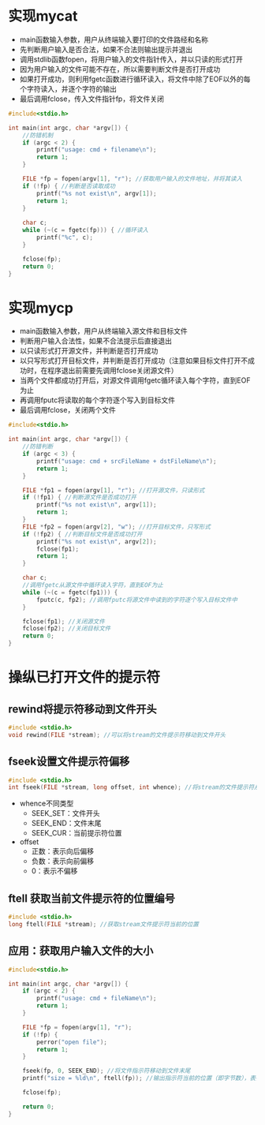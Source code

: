 # 实现mycat

- main函数输入参数，用户从终端输入要打印的文件路经和名称
- 先判断用户输入是否合法，如果不合法则输出提示并退出
- 调用stdlib函数fopen，将用户输入的文件指针传入，并以只读的形式打开
- 因为用户输入的文件可能不存在，所以需要判断文件是否打开成功
- 如果打开成功，则利用fgetc函数进行循环读入，将文件中除了EOF以外的每个字符读入，并逐个字符的输出
- 最后调用fclose，传入文件指针fp，将文件关闭

```c
#include<stdio.h>

int main(int argc, char *argv[]) {
    //防错机制
    if (argc < 2) {
        printf("usage: cmd + filename\n");
        return 1;
    }

    FILE *fp = fopen(argv[1], "r"); //获取用户输入的文件地址，并将其读入
    if (!fp) { //判断是否读取成功
        printf("%s not exist\n", argv[1]);
        return 1;
    }
    
    char c;
    while (~(c = fgetc(fp))) { //循环读入
        printf("%c", c);
    }

    fclose(fp);
    return 0;
}
```





# 实现mycp

- main函数输入参数，用户从终端输入源文件和目标文件
- 判断用户输入合法性，如果不合法提示后直接退出
- 以只读形式打开源文件，并判断是否打开成功
- 以只写形式打开目标文件，并判断是否打开成功（注意如果目标文件打开不成功时，在程序退出前需要先调用fclose关闭源文件）
- 当两个文件都成功打开后，对源文件调用fgetc循环读入每个字符，直到EOF为止
- 再调用fputc将读取的每个字符逐个写入到目标文件
- 最后调用fclose，关闭两个文件

```c
#include<stdio.h>

int main(int argc, char *argv[]) {
    //防错判断
    if (argc < 3) {
        printf("usage: cmd + srcFileName + dstFileName\n");
        return 1;
    }

    FILE *fp1 = fopen(argv[1], "r"); //打开源文件，只读形式
    if (!fp1) { //判断源文件是否成功打开
        printf("%s not exist\n", argv[1]);
        return 1;
    }
    FILE *fp2 = fopen(argv[2], "w"); //打开目标文件，只写形式
    if (!fp2) { //判断目标文件是否成功打开
        printf("%s not exist\n", argv[2]);
        fclose(fp1);
        return 1;
    }

    char c;
    //调用fgetc从源文件中循环读入字符，直到EOF为止
    while (~(c = fgetc(fp1))) {
        fputc(c, fp2); //调用fputc将源文件中读到的字符逐个写入目标文件中
    }

    fclose(fp1); //关闭源文件
    fclose(fp2); //关闭目标文件
    return 0;
}
```





# 操纵已打开文件的提示符

## rewind将提示符移动到文件开头

```c
#include <stdio.h>
void rewind(FILE *stream); //可以将stream的文件提示符移动到文件开头
```



## fseek设置文件提示符偏移

```c
#include <stdio.h>
int fseek(FILE *stream, long offset, int whence); //将stream的文件提示符从whence处偏移offset
```

- whence不同类型
  - SEEK_SET：文件开头
  - SEEK_END：文件末尾
  - SEEK_CUR：当前提示符位置
- offset
  - 正数：表示向后偏移
  - 负数：表示向前偏移
  - 0：表示不偏移



## ftell 获取当前文件提示符的位置编号

```c
#include <stdio.h>
long ftell(FILE *stream); //获取stream文件提示符当前的位置
```



## 应用：获取用户输入文件的大小

```c
#include<stdio.h>

int main(int argc, char *argv[]) {
    if (argc < 2) {
        printf("usage: cmd + fileName\n");
        return 1;
    }

    FILE *fp = fopen(argv[1], "r");
    if (!fp) {
        perror("open file");
        return 1;
    }

    fseek(fp, 0, SEEK_END); //将文件指示符移动到文件末尾
    printf("size = %ld\n", ftell(fp)); //输出指示符当前的位置（即字节数），表征文件大小

    fclose(fp);

    return 0;
}
```

